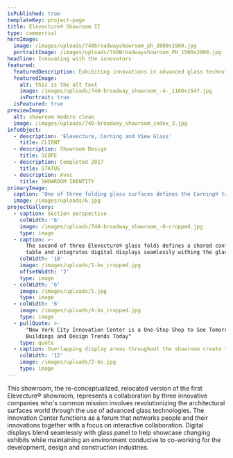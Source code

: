 ```yaml
---
isPublished: true
templateKey: project-page
title: Elevecture® Showroom II
type: commercial
heroImage:
  image: /images/uploads/740broadwayshowroom_ph_3800x1900.jpg
  portraitImage: /images/uploads/740Broadwayshowroom_PH_1500x2000.jpg
headline: Innovating with the innovators
featured:
  featuredDescription: Exhibiting innovations in advanced glass technologies
  featuredImage:
    alt: this is the alt text
    image: /images/uploads/740-broadway_showroom_-4-_1160x1547.jpg
    isPortrait: true
  isFeatured: true
previewImage:
  alt: showroom modern clean
  image: /images/uploads/740-broadway_showroom_index_3.jpg
infoObject:
  - description: 'Elevecture, Corning and View Glass'
    title: CLIENT
  - description: Showroom Design
    title: SCOPE
  - description: Completed 2017
    title: STATUS
  - description: Avec
    title: SHOWROOM IDENTITY
primaryImage:
  caption: 'One of three folding glass surfaces defines the Corning® table '
  image: /images/uploads/6.jpg
projectGallery:
  - caption: Section perspective
    colWidth: '6'
    image: /images/uploads/740-broadway_showroom_-6-cropped.jpg
    type: image
  - caption: >-
      The second of three Elevecture® glass folds defines a shared conference
      table and integrates digital displays seamlessly withing the glass surface
    colWidth: '10'
    image: /images/uploads/1-bs_cropped.jpg
    offsetWidth: '2'
    type: image
  - colWidth: '6'
    image: /images/uploads/5.jpg
    type: image
  - colWidth: '6'
    image: /images/uploads/4-bs_cropped.jpg
    type: image
  - pullQuote: >-
      "New York City Innovation Center is a One-Stop Shop to See Tomorrow's
      Buildings and Design Trends Today"
    type: quote
  - caption: Overlapping display areas throughout the showroom create the overall space
    colWidth: '12'
    image: /images/uploads/2-bs.jpg
    type: image
---
```

This showroom, the re-conceptualized, relocated version of the first Elevecture® showroom, represents a collaboration by three innovative companies who's common mission involves revolutionizing the architectural surfaces world through the use of advanced glass technologies.   The Innovation Center functions as a forum that networks people and their innovations together with a focus on interactive collaboration. Digital displays blend seamlessly with glass panel to help showcase changing exhibits while maintaining an environment conducive to co-working for the development, design and construction industries.

